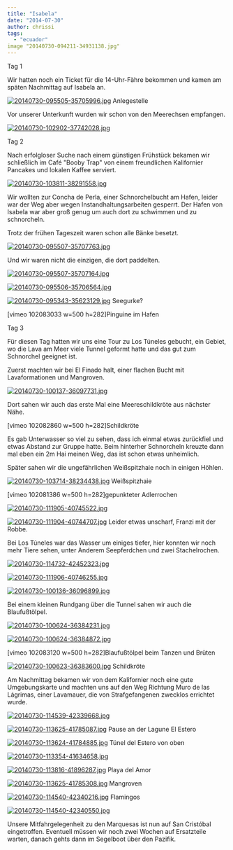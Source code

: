 ```yaml
---
title: "Isabela"
date: "2014-07-30"
author: chrissi
tags: 
  - "ecuador"
image "20140730-094211-34931138.jpg"
---
```


Tag 1

Wir hatten noch ein Ticket für die 14-Uhr-Fähre bekommen und kamen am späten Nachmittag auf Isabela an.

[![20140730-095505-35705996.jpg](images/20140730-095505-35705996.jpg)](https://hafenstrand.wordpress.com/wp-content/uploads/2014/07/20140730-095505-35705996.jpg) Anlegestelle

Vor unserer Unterkunft wurden wir schon von den Meerechsen empfangen.

[![20140730-102902-37742028.jpg](images/20140730-102902-37742028.jpg)](https://hafenstrand.wordpress.com/wp-content/uploads/2014/07/20140730-102902-37742028.jpg)

Tag 2

Nach erfolgloser Suche nach einem günstigen Frühstück bekamen wir schließlich im Café "Booby Trap" von einem freundlichen Kalifornier Pancakes und lokalen Kaffee serviert.

[![20140730-103811-38291558.jpg](images/20140730-103811-38291558.jpg)](https://hafenstrand.wordpress.com/wp-content/uploads/2014/07/20140730-103811-38291558.jpg)

Wir wollten zur Concha de Perla, einer Schnorchelbucht am Hafen, leider war der Weg aber wegen Instandhaltungsarbeiten gesperrt. Der Hafen von Isabela war aber groß genug um auch dort zu schwimmen und zu schnorcheln.

Trotz der frühen Tageszeit waren schon alle Bänke besetzt.

[![20140730-095507-35707763.jpg](images/20140730-095507-35707763.jpg)](https://hafenstrand.wordpress.com/wp-content/uploads/2014/07/20140730-095507-35707763.jpg)

Und wir waren nicht die einzigen, die dort paddelten.

[![20140730-095507-35707164.jpg](images/20140730-095507-35707164.jpg)](https://hafenstrand.wordpress.com/wp-content/uploads/2014/07/20140730-095507-35707164.jpg)

[![20140730-095506-35706564.jpg](images/20140730-095506-35706564.jpg)](https://hafenstrand.wordpress.com/wp-content/uploads/2014/07/20140730-095506-35706564.jpg)

[![20140730-095343-35623129.jpg](images/20140730-095343-35623129.jpg)](https://hafenstrand.wordpress.com/wp-content/uploads/2014/07/20140730-095343-35623129.jpg) Seegurke?

\[vimeo 102083033 w=500 h=282\]Pinguine im Hafen

Tag 3

Für diesen Tag hatten wir uns eine Tour zu Los Túneles gebucht, ein Gebiet, wo die Lava am Meer viele Tunnel geformt hatte und das gut zum Schnorchel geeignet ist.

Zuerst machten wir bei El Finado halt, einer flachen Bucht mit Lavaformationen und Mangroven.

[![20140730-100137-36097731.jpg](images/20140730-100137-36097731.jpg)](https://hafenstrand.wordpress.com/wp-content/uploads/2014/07/20140730-100137-36097731.jpg)

Dort sahen wir auch das erste Mal eine Meereschildkröte aus nächster Nähe.

\[vimeo 102082860 w=500 h=282\]Schildkröte

Es gab Unterwasser so viel zu sehen, dass ich einmal etwas zurückfiel und etwas Abstand zur Gruppe hatte. Beim hinterher Schnorcheln kreuzte dann mal eben ein 2m Hai meinen Weg, das ist schon etwas unheimlich.

Später sahen wir die ungefährlichen Weißspitzhaie noch in einigen Höhlen.

[![20140730-103714-38234438.jpg](images/20140730-103714-38234438.jpg)](https://hafenstrand.wordpress.com/wp-content/uploads/2014/07/20140730-103714-38234438.jpg) Weißspitzhaie

\[vimeo 102081386 w=500 h=282\]gepunkteter Adlerrochen

[![20140730-111905-40745522.jpg](images/20140730-111905-40745522.jpg)](https://hafenstrand.wordpress.com/wp-content/uploads/2014/07/20140730-111905-40745522.jpg)

[![20140730-111904-40744707.jpg](images/20140730-111904-40744707.jpg)](https://hafenstrand.wordpress.com/wp-content/uploads/2014/07/20140730-111904-40744707.jpg) Leider etwas unscharf, Franzi mit der Robbe.

Bei Los Túneles war das Wasser um einiges tiefer, hier konnten wir noch mehr Tiere sehen, unter Anderem Seepferdchen und zwei Stachelrochen.

[![20140730-114732-42452323.jpg](images/20140730-114732-42452323.jpg)](https://hafenstrand.wordpress.com/wp-content/uploads/2014/07/20140730-114732-42452323.jpg)

[![20140730-111906-40746255.jpg](images/20140730-111906-40746255.jpg)](https://hafenstrand.wordpress.com/wp-content/uploads/2014/07/20140730-111906-40746255.jpg)

[![20140730-100136-36096899.jpg](images/20140730-100136-36096899.jpg)](https://hafenstrand.wordpress.com/wp-content/uploads/2014/07/20140730-100136-36096899.jpg)

Bei einem kleinen Rundgang über die Tunnel sahen wir auch die Blaufußtölpel.

[![20140730-100624-36384231.jpg](images/20140730-100624-36384231.jpg)](https://hafenstrand.wordpress.com/wp-content/uploads/2014/07/20140730-100624-36384231.jpg)

[![20140730-100624-36384872.jpg](images/20140730-100624-36384872.jpg)](https://hafenstrand.wordpress.com/wp-content/uploads/2014/07/20140730-100624-36384872.jpg)

\[vimeo 102083120 w=500 h=282\]Blaufußtölpel beim Tanzen und Brüten

[![20140730-100623-36383600.jpg](images/20140730-100623-36383600.jpg)](https://hafenstrand.wordpress.com/wp-content/uploads/2014/07/20140730-100623-36383600.jpg) Schildkröte

Am Nachmittag bekamen wir von dem Kalifornier noch eine gute Umgebungskarte und machten uns auf den Weg Richtung Muro de las Lágrimas, einer Lavamauer, die von Strafgefangenen zwecklos errichtet wurde.

[![20140730-114539-42339668.jpg](images/20140730-114539-42339668.jpg)](https://hafenstrand.wordpress.com/wp-content/uploads/2014/07/20140730-114539-42339668.jpg)

[![20140730-113625-41785087.jpg](images/20140730-113625-41785087.jpg)](https://hafenstrand.wordpress.com/wp-content/uploads/2014/07/20140730-113625-41785087.jpg) Pause an der Lagune El Estero

[![20140730-113624-41784885.jpg](images/20140730-113624-41784885.jpg)](https://hafenstrand.wordpress.com/wp-content/uploads/2014/07/20140730-113624-41784885.jpg) Túnel del Estero von oben

[![20140730-113354-41634658.jpg](images/20140730-113354-41634658.jpg)](https://hafenstrand.wordpress.com/wp-content/uploads/2014/07/20140730-113354-41634658.jpg)

[![20140730-113816-41896287.jpg](images/20140730-113816-41896287.jpg)](https://hafenstrand.wordpress.com/wp-content/uploads/2014/07/20140730-113816-41896287.jpg) Playa del Amor

[![20140730-113625-41785308.jpg](images/20140730-113625-41785308.jpg)](https://hafenstrand.wordpress.com/wp-content/uploads/2014/07/20140730-113625-41785308.jpg) Mangroven

[![20140730-114540-42340216.jpg](images/20140730-114540-42340216.jpg)](https://hafenstrand.wordpress.com/wp-content/uploads/2014/07/20140730-114540-42340216.jpg) Flamingos

[![20140730-114540-42340550.jpg](images/20140730-114540-42340550.jpg)](https://hafenstrand.wordpress.com/wp-content/uploads/2014/07/20140730-114540-42340550.jpg)

Unsere Mitfahrgelegenheit zu den Marquesas ist nun auf San Cristóbal eingetroffen. Eventuell müssen wir noch zwei Wochen auf Ersatzteile warten, danach gehts dann im Segelboot über den Pazifik.

